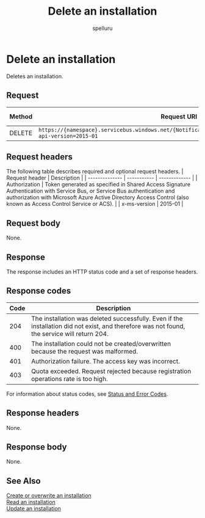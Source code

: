 ﻿---
title: "Delete an installation"
ms.custom: ""
ms.date: 04/05/2019
ms.prod: "azure"
ms.reviewer: ""
ms.service: "notification-hubs"
ms.suite: ""
ms.tgt_pltfrm: ""
ms.topic: "reference"
author: "spelluru"
ms.author: "spelluru"
manager: "timlt"

---

# Delete an installation
Deletes an installation.

## Request

| Method | Request URI | HTTP version | 
| ------ | ----------- | ------------ | 
| DELETE | `https://{namespace}.servicebus.windows.net/{NotificationHub}/installations/installationId?api-version=2015-01` | HTTP/1.1 |

## Request headers

The following table describes required and optional request headers.
| Request header | Description | 
| -------------- | ----------- | ------------- | 
| Authorization | Token generated as specified in Shared Access Signature Authentication with Service Bus, or Service Bus authentication and authorization with Microsoft Azure Active Directory Access Control (also known as Access Control Service or ACS). |
| x-ms-version | 2015-01 | 

## Request body

None.

## Response

The response includes an HTTP status code and a set of response headers.

## Response codes

| Code | Description | 
| ---- | ----------- | 
| 204 | The installation was deleted successfully. Even if the installation did not exist, and therefore was not found, the service will return 204. |
| 400 | The installation could not be created/overwritten because the request was malformed. |
| 401 | Authorization failure. The access key was incorrect. | 
| 403 | Quota exceeded. Request rejected because registration operations rate is too high. |

For information about status codes, see [Status and Error Codes](/rest/api/storageservices/Common-REST-API-Error-Codes).

## Response headers

None.

## Response body

None.

## See Also

[Create or overwrite an installation](create-overwrite-installation.md)  
[Read an installation](read-installation.md)  
[Update an installation](update-installation.md)

